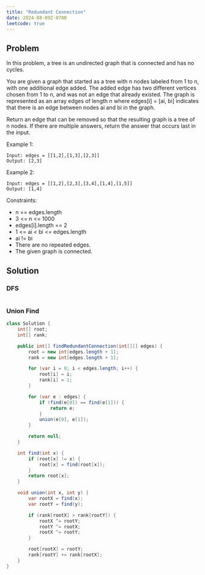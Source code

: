 ```yaml
---
title: "Redundant Connection"
date: 2024-08-09Z-0700
leetcode: true
---
```


## Problem

In this problem, a tree is an undirected graph that is connected and has no cycles.

You are given a graph that started as a tree with n nodes labeled from 1 to n, with one additional edge added. The added edge has two different vertices chosen from 1 to n, and was not an edge that already existed. The graph is represented as an array edges of length n where edges[i] = [ai, bi] indicates that there is an edge between nodes ai and bi in the graph.

Return an edge that can be removed so that the resulting graph is a tree of n nodes. If there are multiple answers, return the answer that occurs last in the input.

Example 1:

```text
Input: edges = [[1,2],[1,3],[2,3]]
Output: [2,3]
```

Example 2:

```text
Input: edges = [[1,2],[2,3],[3,4],[1,4],[1,5]]
Output: [1,4]
```

Constraints:

- n == edges.length
- 3 <= n <= 1000
- edges[i].length == 2
- 1 <= ai < bi <= edges.length
- ai != bi
- There are no repeated edges.
- The given graph is connected.

## Solution

### DFS

```java

```

### Union Find

```java
class Solution {
    int[] root;
    int[] rank;

    public int[] findRedundantConnection(int[][] edges) {
        root = new int[edges.length + 1];
        rank = new int[edges.length + 1];

        for (var i = 0; i < edges.length; i++) {
            root[i] = i;
            rank[i] = 1;
        }

        for (var e : edges) {
            if (find(e[0]) == find(e[1])) {
                return e;
            }
            union(e[0], e[1]);
        }

        return null;
    }

    int find(int x) {
        if (root[x] != x) {
            root[x] = find(root[x]);
        }
        return root[x];
    }

    void union(int x, int y) {
        var rootX = find(x);
        var rootY = find(y);

        if (rank[rootX] > rank[rootY]) {
            rootX ^= rootY;
            rootY ^= rootX;
            rootX ^= rootY;
        }

        root[rootX] = rootY;
        rank[rootY] += rank[rootX];
    }
}
```
